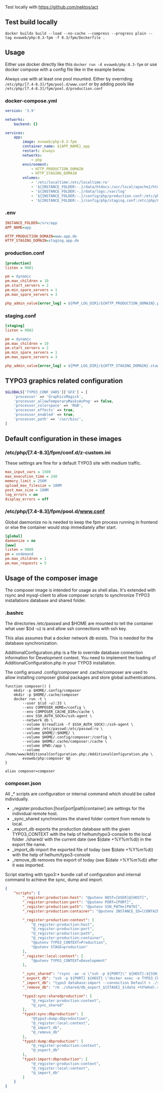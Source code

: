 Test locally with https://github.com/nektos/act

## Test build locally
```shell
docker buildx build --load --no-cache --compress --progress plain --tag evoweb/php:8.3-fpm -f 8.3/fpm/Dockerfile .
```

## Usage

Either use docker directly like this
`docker run -d evoweb/php:8.3-fpm`
or use docker compose with a config file like in the example below.

Always use with at least one pool mounted. Either by overriding
`/etc/php/[7.4-8.3]/fpm/pool.d/www.conf`
or by adding pools like
`/etc/php/[7.4-8.3]/fpm/pool.d/production.conf`

### docker-compose.yml
```yaml
version: '3.9'

networks:
    backend: {}

services:
    app:
        image: evoweb/php:8.3-fpm
        container_name: ${APP_NAME}_app
        restart: always
        networks:
            - php
        environment:
            - HTTP_PRODUCTION_DOMAIN
            - HTTP_STAGING_DOMAIN
        volumes:
            - '/etc/localtime:/etc/localtime:ro'
            - '${INSTANCE_FOLDER:-.}/data/htdocs:/usr/local/apache2/htdocs'
            - '${INSTANCE_FOLDER:-.}/data/logs:/var/log'
            - '${INSTANCE_FOLDER:-.}/config/php/production.conf:/etc/php/8.3/fpm/pool.d/production.conf:ro'
            - '${INSTANCE_FOLDER:-.}/config/php/staging.conf:/etc/php/8.3/fpm/pool.d/staging.conf:ro'
```

### .env
```ini
INSTANCE_FOLDER=/srv/app
APP_NAME=app

HTTP_PRODUCTION_DOMAIN=www.app.de
HTTP_STAGING_DOMAIN=staging.app.de
```

### production.conf
```ini
[production]
listen = 9001

pm = dynamic
pm.max_children = 10
pm.start_servers = 2
pm.min_spare_servers = 1
pm.max_spare_servers = 3

php_admin_value[error_log] = ${PHP_LOG_DIR}/${HTTP_PRODUCTION_DOMAIN}.production-php-error.log
```

### staging.conf
```ini
[staging]
listen = 9002

pm = dynamic
pm.max_children = 10
pm.start_servers = 2
pm.min_spare_servers = 1
pm.max_spare_servers = 3

php_admin_value[error_log] = ${PHP_LOG_DIR}/${HTTP_STAGING_DOMAIN}.staging-php-error.log
```

## TYPO3 graphics related configuration
```php
$GLOBALS['TYPO3_CONF_VARS']['GFX'] = [
    'processor' => 'GraphicsMagick',
    'processor_allowTemporaryMasksAsPng' => false,
    'processor_colorspace' => 'RGB',
    'processor_effects' => true,
    'processor_enabled' => true,
    'processor_path' => '/usr/bin/',
]
```

## Default configuration in these images

### /etc/php/[7.4-8.3]/fpm/conf.d/z-custom.ini

These settings are fine for a default TYPO3 site with medium traffic.

```ini
max_input_vars = 1500
max_execution_time = 240
memory_limit = 256M
upload_max_filesize = 100M
post_max_size = 100M
log_errors = on
display_errors = off
```

### /etc/php/[7.4-8.3]/fpm/pool.d/www.conf

Global daemonize no is needed to keep the fpm process running in frontend or
else the container would stop immediately after start.

```ini
[global]
daemonize = no
[www]
listen = 9000
pm = ondemand
pm.max_children = 1
pm.max_requests = 5
```

## Usage of the composer image

The composer image is intended for usage as shell alias. It's extended with rsync and mysql-client to allow composer scripts to synchronize TYPO3 installations database and shared folder.

### .bashrc

The directories /etc/passwd and $HOME are mounted to tell the container what user $(id -u) is and allow ssh connections with ssh key.

This alias assumes that a docker network db exists. This is needed for the database synchronization.

AdditionalConfiguration.php is a file to override database connection information for Development context.
You need to implement the loading of AdditionalConfiguration.php in your TYPO3 installation.

The config around .config/composer and .cache/composer are used to allow installing composer global packages and store global authentications.

```shell
function composer() {
    mkdir -p $HOME/.config/composer
    mkdir -p $HOME/.cache/composer
    docker run -t \
        --user $(id -u):33 \
        --env COMPOSER_HOME=/config \
        --env COMPOSER_CACHE_DIR=/cache \
        --env SSH_AUTH_SOCK=/ssh-agent \
        --network db \
        --volume $(readlink -f $SSH_AUTH_SOCK):/ssh-agent \
        --volume /etc/passwd:/etc/passwd:ro \
        --volume $HOME/:$HOME/ \
        --volume $HOME/.config/composer:/config \
        --volume $HOME/.cache/composer:/cache \
        --volume $PWD:/app \
        --volume /home/www/AdditionalConfiguration.php:/AdditionalConfiguration.php \
        evoweb/php:composer $@
}

alias composer=composer
```

### composer.json

All _* scripts are configuration or internal command which should be called individually.

- _register:production:[host|port|path|container] are settings for the individual remote host.
- _sync_shared synchronizes the shared folder content from remote to local.
- _export_db exports the production database with the given TYPO3_CONTEXT with the help of helhum/typo3-console to the local folder ./shared/ with the current date (see $(date +%Y%m%d)) in the export file name.
- _import_db import the exported file of today (see $(date +%Y%m%d)) with the help of helhum/typo3-console
- _remove_db removes the export of today (see $(date +%Y%m%d)) after it was imported.

Script starting with typo3:* bundle call of configuration and internal command to achieve the sync, dump and import.

```json
{
    "scripts": {
        "_register:production:host": "@putenv HOST=[USER]@[HOST]",
		"_register:production:port": "@putenv PORT=[PORT]",
		"_register:production:path": "@putenv SSH_PATH=[PATH]",
		"_register:production:container": "@putenv INSTANCE_ID=[CONTAINER_ID]",

		"_register:production:context": [
			"@_register:production:host",
			"@_register:production:port",
			"@_register:production:path",
			"@_register:production:container",
			"@putenv TYPO3_CONTEXT=Production",
			"@putenv STAGE=production"
		],
        "_register:local:context": [
            "@putenv TYPO3_CONTEXT=Development"
        ],

		"_sync_shared": "rsync -av -e \"ssh -p ${PORT}\" ${HOST}:${SSH_PATH}/* ./shared/",
		"_export_db": "ssh -p ${PORT} ${HOST} \"docker exec -e TYPO3_CONTEXT=\\\"${TYPO3_CONTEXT}\\\" \\$(docker ps -q -f name=${INSTANCE_ID}-app-1) php /usr/local/apache2/htdocs/${STAGE}/current/vendor/bin/typo3 database:export\" > ./shared/db_export_${STAGE}_$(date +%Y%m%d).sql",
		"_import_db": "typo3 database:import --connection Default < ./shared/db_export_${STAGE}_$(date +%Y%m%d).sql",
		"_remove_db": "rm ./shared/db_export_${STAGE}_$(date +%Y%m%d).sql",

        "typo3:sync:sharedproduction": [
			"@_register:production:context",
			"@_sync_shared"
		],
		"typo3:sync:dbproduction": [
			"@typo3:dump:dbproduction",
			"@_register:local:context",
			"@_import_db",
			"@_remove_db"
		],
		"typo3:dump:dbproduction": [
			"@_register:production:context",
			"@_export_db"
		],
		"typo3:import:dbproduction": [
			"@_register:production:context",
			"@_register:local:context",
			"@_import_db"
		]
    }
}
```
